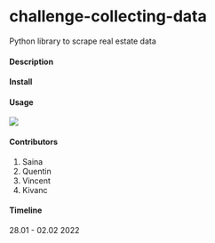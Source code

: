 # challenge-collecting-data
Python library to scrape real estate data

#### Description

#### Install


#### Usage


<img src="https://camo.githubusercontent.com/e1738c1e29f862d362ddc2e73332335b2b2593126810d388a26648ebe94b3e34/68747470733a2f2f6d656469612e67697068792e636f6d2f6d656469612f313158713476566d6246434868532f67697068792e676966" >

#### Contributors

1) Saina
2) Quentin
3) Vincent
4) Kivanc

#### Timeline

28.01 - 02.02 2022



